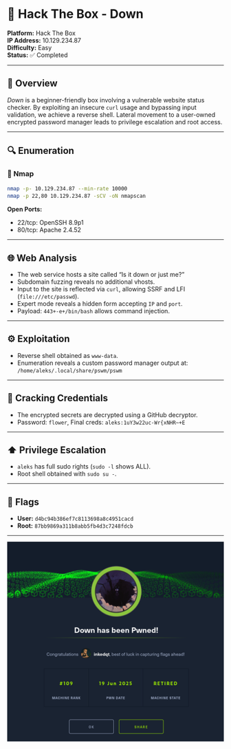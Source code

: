 
# 🚩 Hack The Box - Down

**Platform:** Hack The Box  
**IP Address:** 10.129.234.87  
**Difficulty:** Easy  
**Status:** ✅ Completed

---

## 🧭 Overview

*Down* is a beginner-friendly box involving a vulnerable website status checker. By exploiting an insecure `curl` usage and bypassing input validation, we achieve a reverse shell. Lateral movement to a user-owned encrypted password manager leads to privilege escalation and root access.

---

## 🔍 Enumeration

### 🔎 Nmap

```bash
nmap -p- 10.129.234.87 --min-rate 10000
nmap -p 22,80 10.129.234.87 -sCV -oN nmapscan
```

**Open Ports:**  
- 22/tcp: OpenSSH 8.9p1  
- 80/tcp: Apache 2.4.52

---

## 🌐 Web Analysis

- The web service hosts a site called “Is it down or just me?”  
- Subdomain fuzzing reveals no additional vhosts.
- Input to the site is reflected via `curl`, allowing SSRF and LFI (`file:///etc/passwd`).
- Expert mode reveals a hidden form accepting `IP` and `port`.
- Payload: `443+-e+/bin/bash` allows command injection.

---

## ⚙️ Exploitation

- Reverse shell obtained as `www-data`.
- Enumeration reveals a custom password manager output at:  
  `/home/aleks/.local/share/pswm/pswm`

---

## 🔑 Cracking Credentials

- The encrypted secrets are decrypted using a GitHub decryptor.
- Password: `flower`, Final creds: `aleks:1uY3w22uc-Wr{xNHR~+E`

---

## ⬆️ Privilege Escalation

- `aleks` has full sudo rights (`sudo -l` shows ALL).
- Root shell obtained with `sudo su -`.

---

## 🏁 Flags

- **User:** `d4bc94b386ef7c8113698a8c4951cacd`
- **Root:** `87bb9869a311b8abb5fb4d3c7248fdcb`

---

![Down Screenshot](https://raw.githubusercontent.com/inkedqt/ctf-writeups/main/HTB/proofs/down.png)
